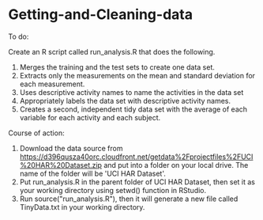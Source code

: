 # Getting-and-Cleaning-data

To do:

Create an R script called run_analysis.R that does the following.

1. Merges the training and the test sets to create one data set.
2. Extracts only the measurements on the mean and standard deviation for each measurement.
3. Uses descriptive activity names to name the activities in the data set
4. Appropriately labels the data set with descriptive activity names.
5. Creates a second, independent tidy data set with the average of each variable for each activity and each subject.

Course of action:

1. Download the data source from https://d396qusza40orc.cloudfront.net/getdata%2Fprojectfiles%2FUCI%20HAR%20Dataset.zip   and put into a 
folder on your local drive. The name of the folder will be 'UCI HAR Dataset'.
2. Put run_analysis.R in the parent folder of UCI HAR Dataset, then set it as your working directory using setwd() function in RStudio.
3. Run source("run_analysis.R"), then it will generate a new file called TinyData.txt in your working directory.
